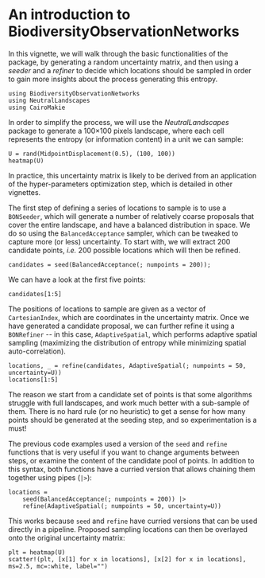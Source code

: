 # An introduction to BiodiversityObservationNetworks

In this vignette, we will walk through the basic functionalities of the package,
by generating a random uncertainty matrix, and then using a *seeder* and a
*refiner* to decide which locations should be sampled in order to gain more
insights about the process generating this entropy. 

```@example 1
using BiodiversityObservationNetworks
using NeutralLandscapes
using CairoMakie
```

In order to simplify the process, we will use the *NeutralLandscapes* package to
generate a 100×100 pixels landscape, where each cell represents the entropy (or
information content) in a unit we can sample:

```@example 1
U = rand(MidpointDisplacement(0.5), (100, 100))
heatmap(U)
```

In practice, this uncertainty matrix is likely to be derived from an application of the hyper-parameters optimization step, which is detailed in other vignettes.

The first step of defining a series of locations to sample is to use a
`BONSeeder`, which will generate a number of relatively coarse proposals that
cover the entire landscape, and have a balanced distribution in space. We do so
using the `BalancedAcceptance` sampler, which can be tweaked to capture more (or
less) uncertainty. To start with, we will extract 200 candidate points, *i.e.*
200 possible locations which will then be refined. 


```@example 1
candidates = seed(BalancedAcceptance(; numpoints = 200));
```

We can have a look at the first five points: 

```@example 1
candidates[1:5]
```

The positions of locations to sample are given as a vector of `CartesianIndex`,
which are coordinates in the uncertainty matrix. Once we have generated a
candidate proposal, we can further refine it using a `BONRefiner` -- in this
case, `AdaptiveSpatial`, which performs adaptive spatial sampling (maximizing
the distribution of entropy while minimizing spatial auto-correlation).

```@example 1
locations, _ = refine(candidates, AdaptiveSpatial(; numpoints = 50, uncertainty=U))
locations[1:5]
```


The reason we start from a candidate set of points is that some algorithms
struggle with full landscapes, and work much better with a sub-sample of them.
There is no hard rule (or no heuristic) to get a sense for how many points should be generated at the seeding step, and so experimentation is a must!

The previous code examples used a version of the `seed` and `refine` functions
that is very useful if you want to change arguments between steps, or examine
the content of the candidate pool of points. In addition to this syntax, both
functions have a curried version that allows chaining them together using pipes
(`|>`):

```@example 1
locations =
    seed(BalancedAcceptance(; numpoints = 200)) |>
    refine(AdaptiveSpatial(; numpoints = 50, uncertainty=U))
```

This works because `seed` and `refine` have curried versions that can be used
directly in a pipeline. Proposed sampling locations can then be overlayed onto
the original uncertainty matrix: 

```@example 1
plt = heatmap(U)
scatter!(plt, [x[1] for x in locations], [x[2] for x in locations], ms=2.5, mc=:white, label="")
```
